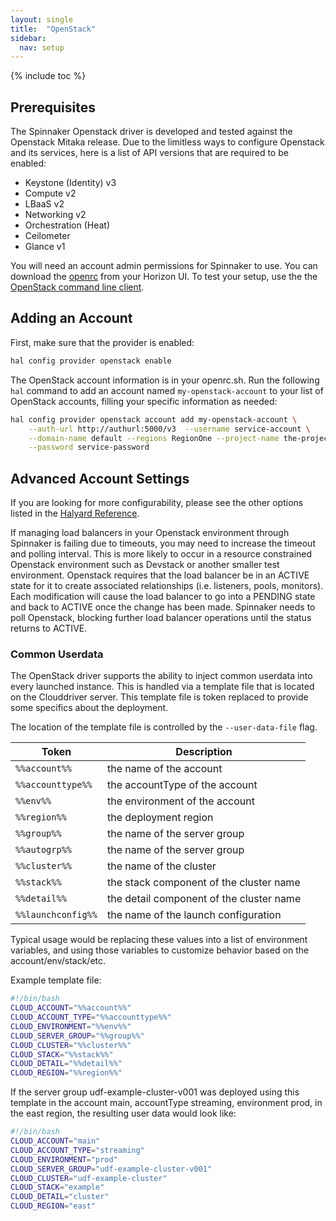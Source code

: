 ```yaml
---
layout: single
title:  "OpenStack"
sidebar:
  nav: setup
---
```


{% include toc %}

## Prerequisites

The Spinnaker Openstack driver is developed and tested against the Openstack Mitaka release.
Due to the limitless ways to configure Openstack and its services,
here is a list of API versions that are required to be enabled:

* Keystone (Identity) v3
* Compute v2
* LBaaS v2
* Networking v2
* Orchestration (Heat)
* Ceilometer
* Glance v1

You will need an account admin permissions for Spinnaker to use. You can download the [openrc](https://docs.openstack.org/user-guide/common/cli-set-environment-variables-using-openstack-rc.html) from your Horizon UI. To test your setup, use the the [OpenStack command line client](https://docs.openstack.org/developer/python-openstackclient/).

## Adding an Account

First, make sure that the provider is enabled:

```bash
hal config provider openstack enable
```

The OpenStack account information is in your openrc.sh. Run the following `hal` command to add an account named `my-openstack-account` to your list of OpenStack accounts, filling your specific information as needed:


```bash
hal config provider openstack account add my-openstack-account \
    --auth-url http://authurl:5000/v3  --username service-account \
    --domain-name default --regions RegionOne --project-name the-project \
    --password service-password
```

## Advanced Account Settings

If you are looking for more configurability, please see the other options
listed in the [Halyard
Reference](/reference/halyard/commands#hal-config-provider-openstack-account-add).

If managing load balancers in your Openstack environment through Spinnaker is failing due to timeouts, you may need to increase the timeout and polling interval.
This is more likely to occur in a resource constrained Openstack environment such as Devstack or another smaller test environment.
Openstack requires that the load balancer be in an ACTIVE state for it to create associated relationships (i.e. listeners, pools, monitors).
Each modification will cause the load balancer to go into a PENDING state and back to ACTIVE once the change has been made.
Spinnaker needs to poll Openstack, blocking further load balancer operations until the status returns to ACTIVE.

### Common Userdata

The OpenStack driver supports the ability to inject common userdata into every launched instance.
This is handled via a template file that is located on the Clouddriver server.
This template file is token replaced to provide some specifics about the deployment.

The location of the template file is controlled by the `--user-data-file` flag.

| **Token** | **Description** |
| --- | --- |
| `%%account%%`	| the name of the account |
| `%%accounttype%%`	| the accountType of the account |
| `%%env%%`	| the environment of the account |
| `%%region%%` | the deployment region |
| `%%group%%`	| the name of the server group |
| `%%autogrp%%`	| the name of the server group |
| `%%cluster%%`	| the name of the cluster |
| `%%stack%%`	| the stack component of the cluster name |
| `%%detail%%`	| the detail component of the cluster name |
| `%%launchconfig%%` | the name of the launch configuration |


Typical usage would be replacing these values into a list of environment variables, and using those variables to customize behavior based on the account/env/stack/etc.

Example template file:

```bash
#!/bin/bash
CLOUD_ACCOUNT="%%account%%"
CLOUD_ACCOUNT_TYPE="%%accounttype%%"
CLOUD_ENVIRONMENT="%%env%%"
CLOUD_SERVER_GROUP="%%group%%"
CLOUD_CLUSTER="%%cluster%%"
CLOUD_STACK="%%stack%%"
CLOUD_DETAIL="%%detail%%"
CLOUD_REGION="%%region%%"
```
If the server group udf-example-cluster-v001 was deployed using this template in the account main, accountType streaming, environment prod, in the east region, the resulting user data would look like:

```bash
#!/bin/bash
CLOUD_ACCOUNT="main"
CLOUD_ACCOUNT_TYPE="streaming"
CLOUD_ENVIRONMENT="prod"
CLOUD_SERVER_GROUP="udf-example-cluster-v001"
CLOUD_CLUSTER="udf-example-cluster"
CLOUD_STACK="example"
CLOUD_DETAIL="cluster"
CLOUD_REGION="east"
```

